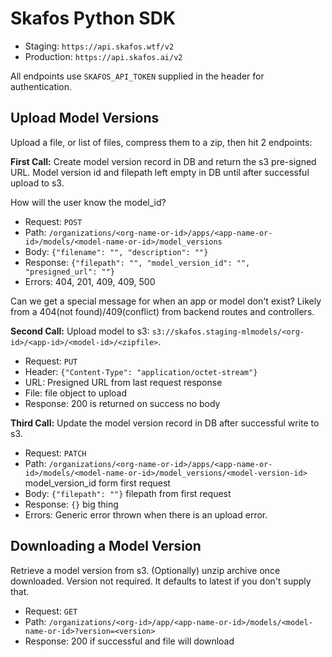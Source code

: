 # Skafos Python SDK

- Staging: `https://api.skafos.wtf/v2`
- Production: `https://api.skafos.ai/v2`

All endpoints use `SKAFOS_API_TOKEN` supplied in the header for authentication.

## Upload Model Versions
Upload a file, or list of files, compress them to a zip, then hit 2 endpoints:

**First Call:**
Create model version record in DB and return the s3 pre-signed URL. Model version id 
and filepath left empty in DB until after successful upload to s3. 

How will the user know the model_id?

- Request: `POST`
- Path: `/organizations/<org-name-or-id>/apps/<app-name-or-id>/models/<model-name-or-id>/model_versions`
- Body: `{"filename": "", "description": ""}`
- Response: `{"filepath": "", "model_version_id": "", "presigned_url": ""}`
- Errors: 404, 201, 409, 409, 500

Can we get a special message for when an app or model don't exist?
Likely from a 404(not found)/409(conflict) from backend routes and controllers.

**Second Call:**
Upload model to s3: `s3://skafos.staging-mlmodels/<org-id>/<app-id>/<model-id>/<zipfile>`.

- Request: `PUT`
- Header: `{"Content-Type": "application/octet-stream"}`
- URL: Presigned URL from last request response
- File: file object to upload
- Response: 200 is returned on success no body

**Third Call:**
Update the model version record in DB after successful write to s3.

- Request: `PATCH`
- Path: `/organizations/<org-name-or-id>/apps/<app-name-or-id>/models/<model-name-or-id>/model_versions/<model-version-id>` model_version_id form first request
- Body: `{"filepath": ""}` filepath from first request
- Response: `{}` big thing
- Errors: Generic error thrown when there is an upload error.

## Downloading a Model Version
Retrieve a model version from s3. (Optionally) unzip archive once downloaded.
Version not required. It defaults to latest if you don't supply that.

- Request: `GET`
- Path: `/organizations/<org-id>/app/<app-name-or-id>/models/<model-name-or-id>?version=<version>`
- Response: 200 if successful and file will download
